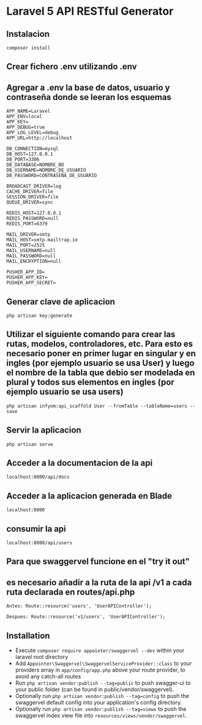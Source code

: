 # Laravel 5 API RESTful Generator

## Instalacion

```
composer install
```
 
## Crear fichero .env utilizando .env
## Agregar a .env la base de datos, usuario y contraseña donde se leeran los esquemas 
```
APP_NAME=Laravel
APP_ENV=local
APP_KEY=
APP_DEBUG=true
APP_LOG_LEVEL=debug
APP_URL=http://localhost

DB_CONNECTION=mysql
DB_HOST=127.0.0.1
DB_PORT=3306
DB_DATABASE=NOMBRE_BD
DB_USERNAME=NOMBRE_DE_USUARIO
DB_PASSWORD=CONTRASEÑA_DE_USUARIO

BROADCAST_DRIVER=log
CACHE_DRIVER=file
SESSION_DRIVER=file
QUEUE_DRIVER=sync

REDIS_HOST=127.0.0.1
REDIS_PASSWORD=null
REDIS_PORT=6379

MAIL_DRIVER=smtp
MAIL_HOST=smtp.mailtrap.io
MAIL_PORT=2525
MAIL_USERNAME=null
MAIL_PASSWORD=null
MAIL_ENCRYPTION=null

PUSHER_APP_ID=
PUSHER_APP_KEY=
PUSHER_APP_SECRET=
```
## Generar clave de aplicacion

```
php artisan key:generate
```



## Utilizar el siguiente comando para crear las rutas, modelos, controladores, etc. Para esto es necesario poner en primer lugar en singular y en ingles (por ejemplo usuario se usa User) y luego el nombre de la tabla que debio ser modelada en plural y todos sus elementos en ingles (por ejemplo usuario se usa users)

```
php artisan infyom:api_scaffold User --fromTable --tableName=users --save
```

## Servir la aplicacion

```
php artisan serve
```
## Acceder a la documentacion de la api

```
localhost:8000/api/docs
```

## Acceder a la aplicacion generada en Blade

```
localhost:8000
```

## consumir la api

```
localhost:8000/api/users
```

## Para que swaggervel funcione en el "try it out" 
## es necesario añadir a la ruta de la api /v1 a cada ruta declarada en routes/api.php

```
Antes: Route::resource('users', 'UserAPIController');

Despues: Route::resource('v1/users', 'UserAPIController');
```

## Installation
- Execute `composer require appointer/swaggervel --dev` within your laravel root directory
- Add `Appointer\Swaggervel\SwaggervelServiceProvider::class` to your providers array in `app/config/app.php` above your route provider, to avoid any catch-all routes
- Run `php artisan vendor:publish --tag=public` to push swagger-ui to your public folder (can be found in public/vendor/swaggervel).
- Optionally run `php artisan vendor:publish --tag=config` to push the swaggervel default config into your application's config directory.
- Optionally run `php artisan vendor:publish --tag=views` to push the swaggervel index view file into `resources/views/vendor/swaggervel`.
